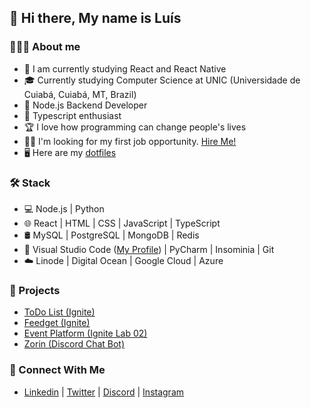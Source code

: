 <h2>👋 Hi there, My name is Luís</h2>

<h3>👨🏻‍💻 About me</h3>

<ul>
  <li>🔭 I am currently studying React and React Native</li>
  <li>🎓 Currently studying Computer Science at UNIC (Universidade de Cuiabá, Cuiabá, MT, Brazil)</li>
  <li>💼 Node.js Backend Developer</li>
  <li>🌱 Typescript enthusiast</li>
  <li>🏆 I love how programming can change people's lives</li>
  <li>👨‍💻 I'm looking for my first job opportunity. <a href="mailto:me@xyluis.tech">Hire Me!</a></li>
  <li>🖥️ Here are my <a href="https://github.com/xyluis/dotfiles">dotfiles</a></li>
</ul>

<h3>🛠 Stack</h3>

<ul>
  <li>💻 Node.js | Python</li>
  <li>🌐 React | HTML | CSS | JavaScript | TypeScript</li>
  <li>🛢 MySQL | PostgreSQL | MongoDB | Redis</li>
  <li>🔧 Visual Studio Code (<a href="https://vscode.dev/profile/github/bbbadb25504422f6a6e14db2969bb8f9">My Profile</a>) | PyCharm | Insominia | Git</li>
  <li>☁️ Linode | Digital Ocean | Google Cloud | Azure</li>
</ul>

<h3>📁 Projects</h3>
  
<ul>
  <li><a href="https://github.com/xyluis/todo">ToDo List (Ignite)</a></li>
  <li><a href="https://github.com/xyluis/feedget">Feedget (Ignite)</a></li>
  <li><a href="https://github.com/xyluis/ignite-lab-2">Event Platform (Ignite Lab 02)</a></li>
  <li><a href="https://zorin.com.br">Zorin (Discord Chat Bot)</a></li>
</ul>

<h3>👥 Connect With Me</h3>
  
<ul>
  <li>
    <a href="https://linkedin.com/in/xyluiis">Linkedin</a> |
    <a href="https://twitter.com/xyluiis">Twitter</a> |
    <a href="https://discord.com/users/471333722810089492">Discord</a> |
    <a href="https://www.instagram.com/xyluiis">Instagram</a>
  </li>
</ul>
